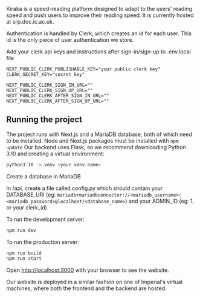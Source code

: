 Kiraka is a speed-reading platform designed to adapt to the users' reading speed and push users to improve their reading speed. It is currently hosted at srp.doc.ic.ac.uk.

Authentication is handled by Clerk, which creates an id for each user. This id is the only piece of user authentication we store.

Add your clerk api keys and instructions after sign-in/sign-up to .env.local file
```
NEXT_PUBLIC_CLERK_PUBLISHABLE_KEY="your public clerk key"
CLERK_SECRET_KEY="secret key"

NEXT_PUBLIC_CLERK_SIGN_IN_URL=""
NEXT_PUBLIC_CLERK_SIGN_UP_URL=""
NEXT_PUBLIC_CLERK_AFTER_SIGN_IN_URL=""
NEXT_PUBLIC_CLERK_AFTER_SIGN_UP_URL=""

```

## Running the project

The project runs with Next.js and a MariaDB database, both of which need to be installed. Node and Next.js packages must be installed with `npm update`
Our backend uses Flask, so we recommend downloading Python 3.10 and creating a virtual environment: 
```bash
python3.10 -m venv <your venv name>
```

Create a database in MariaDB

In /api, create a file called config.py which should contain your DATABASE_URI 
(eg: `mariadb+mariadbconnector://<mariadb_username>:<mariadb_password>@localhost/<database_name>`) and your ADMIN_ID (eg: 1, or your clerk_id)

To run the development server:

```bash
npm run dev
```

To run the production server:
```bash
npm run build
npm run start
```

Open [http://localhost:3000](http://localhost:3000) with your browser to see the website.

Our website is deployed in a similar fashion on one of Imperial's virtual machines, where both the frontend and the backend are hosted. 